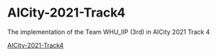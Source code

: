 # AICity-2021-Track4
The implementation of the Team WHU_IIP (3rd) in AICity 2021 Track 4

[AICity-2021-Track4](https://github.com/jingyuanchan/CVPR_AICity_2021_Anomaly_Detection)
